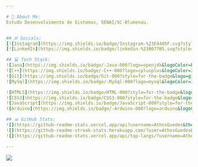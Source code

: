 ```yaml
---

# 💫 About Me:
Estudo Desenvolvimento de Sistemas, SENAI/SC-Blumenau.


## 🌐 Socials:
[![Instagram](https://img.shields.io/badge/Instagram-%23E4405F.svg?style=for-the-badge&logo=Instagram&logoColor=white)](https://instagram.com/athos_guedes)
[![LinkedIn](https://img.shields.io/badge/linkedin-%230077B5.svg?style=for-the-badge&logo=linkedin&logoColor=white)](https://www.linkedin.com/in/athos-pinto-guedes-neto/)

## 💻 Tech Stack:
![Java](https://img.shields.io/badge/-Java-000?logo=openjdk&logoColor=E94D5F&style=for-the-badge)
![C++](https://img.shields.io/badge/-C++-000?logo=cplusplus&logoColor=30A3DC&style=for-the-badge)
![Git](https://img.shields.io/badge/Git-000?style=for-the-badge&logo=git&logoColor=E94D5F)
![MySql](https://img.shields.io/badge/-MySql-000?logo=mysql&logoColor=30A3DC&style=for-the-badge)

![HTML5](https://img.shields.io/badge/HTML-000?style=for-the-badge&logo=html5&logoColor=E94D5F)
![CSS3](https://img.shields.io/badge/CSS3-000?style=for-the-badge&logo=css3&logoColor=30A3DC)
![JavaScript](https://img.shields.io/badge/JavaScript-000?style=for-the-badge&logo=javascript&logoColor=E94D5F)
![Arduino](https://img.shields.io/badge/-Arduino-000?logo=arduino&logoColor=30A3DC&style=for-the-badge)

## 📊 GitHub Stats:
![](https://github-readme-stats.vercel.app/api?username=AthosGuedes&theme=prussian&hide_border=false&include_all_commits=false&count_private=false)
![](https://github-readme-streak-stats.herokuapp.com/?user=AthosGuedes&theme=prussian&hide_border=false)
![](https://github-readme-stats.vercel.app/api/top-langs/?username=AthosGuedes&theme=prussian&hide_border=false&include_all_commits=false&count_private=false&layout=compact)

---
```

[![](https://visitcount.itsvg.in/api?id=AthosGuedes&icon=1&color=0)](https://visitcount.itsvg.in)


